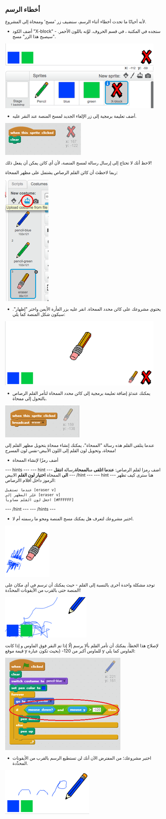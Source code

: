 ## أخطاء الرسم

لأنه أحيانًا ما تحدث أخطاء أثناء الرسم، سنضيف زر 'مسح' وممحاة إلى المشروع.

+ أضف الكود "X-block" - ستجده في المكتبة ، في قسم الحروف. لوِّنه باللون الأحمر. سيصبح هذا الزر" مسح".

![لقطة الشاشة](images/paint-x.png)

+ أضف تعليمة برمجية إلى زر الإلغاء الجديد لمسح المنصة عند النقر عليه.

![مرحلة المسح](images/clear-stage.png)

لاحظ أنك لا تحتاج إلى إرسال رسالة لمسح المنصة، لأن أي كائن يمكن أن يفعل ذلك!

ربما لاحظتَ أن كائن القلم الرصاص يشتمل على مظهر الممحاة:

![لقطة الشاشة](images/paint-eraser-costume.png)

+ يحتوي مشروعك على كائن محدد الممحاة. انقر عليه بزر الفأرة الأيمن واختر "إظهار". سيكون شكل المنصة كما يلي:

![لقطة الشاشة](images/paint-eraser-stage.png)

+ يمكنك عندئذٍ إضافة تعليمة برمجية إلى كائن محدد الممحاة لتأمر القلم الرصاص بالتحول إلى ممحاة.

![بث الممحاة](images/broadcast-eraser.png)

عندما يتلقى القلم هذه رسالة "الممحاة"، يمكنك إنشاء ممحاة بتحويل مظهر القلم إلى ممحاة، وتحويل لون القلم إلى اللون الأبيض-نفس لون المسرح!

+ أضف رمزًا لإنشاء الممحاة

\--- hints \--- \--- hint \--- اضف رمزا لقلم الرصاص: **عندما اتلقى** من**الممحاة**رسالة **انتقل الى** الممحاة **اختيار لون القلم** الابيض \--- /hint \--- \--- hint \--- هنا سترى كيف تظهر الرموز داخل أقلام االرصاص:

```blocks
عندما تستقبل [eraser v]
غيّر المظهر إلى [eraser v]
اجعل لون القلم مساوياً [#FFFFFF]
```

\--- /hint \--- \--- /hints \---

+ اختبر مشروعك لتعرف هل يمكنك مسح المنصة ومحو ما رسمته أم لا.

![لقطة الشاشة](images/paint-erase-test.png)

توجد مشكلة واحدة أخرى بالنسبة إلى القلم - حيث يمكنك أن ترسم في أي مكان على المنصة حتى بالقرب من الأيقونات المحدِّدة!

![لقطة الشاشة](images/paint-draw-problem.png)

لإصلاح هذا الخطأ، يمكنك أن تأمر القلم بألا يرسم إلّا إذا تم النقر فوق الماوس و إذا كانت قيمة موقع y للماوس أكبر من 120- (بحيث تكون عبارة y الماوس كما يلي:

![لقطة الشاشة](images/pencil-gt-code.png)

+ اختبر مشروعك؛ من المفترض الآن أنك لن تستطيع الرسم بالقرب من الأيقونات المحدِّدة.

![لقطة الشاشة](images/paint-fixed.png)